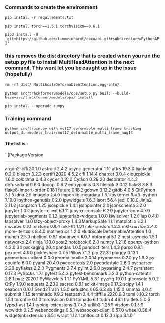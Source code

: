 ### Commands to create the environment

`pip install -r requirements.txt` 

`pip install torch==1.5.1 torchvision==0.6.1` 

`pip3 install -U 'git+https://github.com/timmeinhardt/cocoapi.git#subdirectory=PythonAPI'`


### this removes the dist directory that is created when you run the setup.py file to install MultiHeadAttention in the next command. This wont let you be caught up in the issue (hopefully) 

`rm -rf dist/ MultiScaleDeformableAttention.egg-info/`    

`python src/trackformer/models/ops/setup.py build --build-base=src/trackformer/models/ops/ install` 

`pip install --upgrade numpy`
### Training command
`python src/train.py with mot17 deformable multi_frame tracking output_dir=models_train/mot17_deformable_multi_frame_aug14`






#### The list is :
`
[Package                       Version
----------------------------- ------------
argon2-cffi                   20.1.0
astroid                       2.4.2
async-generator               1.10
attrs                         19.3.0
backcall                      0.2.0
bleach                        3.2.3
certifi                       2020.4.5.2
cffi                          1.14.4
chardet                       3.0.4
cloudpickle                   1.6.0
colorama                      0.4.3
cycler                        0.10.0
Cython                        0.29.20
decorator                     4.4.2
defusedxml                    0.6.0
docopt                        0.6.2
entrypoints                   0.3
filelock                      3.0.12
flake8                        3.8.3
flake8-import-order           0.18.1
future                        0.18.2
gdown                         3.12.2
gitdb                         4.0.5
GitPython                     3.1.3
idna                          2.9
imageio                       2.8.0
importlib-metadata            1.6.1
ipykernel                     5.4.3
ipython                       7.19.0
ipython-genutils              0.2.0
ipywidgets                    7.6.3
isort                         5.6.4
jedi                          0.18.0
Jinja2                        2.11.2
jsonpatch                     1.25
jsonpickle                    1.4.1
jsonpointer                   2.0
jsonschema                    3.2.0
jupyter                       1.0.0
jupyter-client                6.1.11
jupyter-console               6.2.0
jupyter-core                  4.7.0
jupyterlab-pygments           0.1.2
jupyterlab-widgets            1.0.0
kiwisolver                    1.2.0
lap                           0.4.0
lapsolver                     1.1.0
lazy-object-proxy             1.4.3
MarkupSafe                    1.1.1
matplotlib                    3.2.1
mccabe                        0.6.1
mistune                       0.8.4
mkl-fft                       1.3.1
mkl-random                    1.2.2
mkl-service                   2.4.0
more-itertools                8.4.0
motmetrics                    1.2.0
MultiScaleDeformableAttention 1.0
munch                         2.5.0
nbclient                      0.5.1
nbconvert                     6.0.7
nbformat                      5.1.2
nest-asyncio                  1.5.1
networkx                      2.4
ninja                         1.10.0.post2
notebook                      6.2.0
numpy                         1.21.6
opencv-python                 4.2.0.34
packaging                     20.4
pandas                        1.0.5
pandocfilters                 1.4.3
parso                         0.8.1
pexpect                       4.8.0
pickleshare                   0.7.5
Pillow                        7.1.2
pip                           22.3.1
pluggy                        0.13.1
prometheus-client             0.9.0
prompt-toolkit                3.0.14
ptyprocess                    0.7.0
py                            1.8.2
py-cpuinfo                    6.0.0
pyaml                         20.4.0
pycocotools                   2.0
pycodestyle                   2.6.0
pycparser                     2.20
pyflakes                      2.2.0
Pygments                      2.7.4
pylint                        2.6.0
pyparsing                     2.4.7
pyrsistent                    0.17.3
PySocks                       1.7.1
pytest                        5.4.3
pytest-benchmark              3.2.3
python-dateutil               2.8.1
pytz                          2020.1
PyWavelets                    1.1.1
PyYAML                        5.3.1
pyzmq                         19.0.1
qtconsole                     5.0.2
QtPy                          1.9.0
requests                      2.23.0
sacred                        0.8.1
scikit-image                  0.17.2
scipy                         1.4.1
seaborn                       0.10.1
Send2Trash                    1.5.0
setuptools                    65.6.3
six                           1.15.0
smmap                         3.0.4
submitit                      1.1.5
terminado                     0.9.2
testpath                      0.4.4
tifffile                      2020.6.3
toml                          0.10.2
torch                         1.5.1
torchfile                     0.1.0
torchvision                   0.6.1
tornado                       6.1
tqdm                          4.46.1
traitlets                     5.0.5
typed-ast                     1.4.1
typing-extensions             3.7.4.3
urllib3                       1.25.9
visdom                        0.1.8.9
wcwidth                       0.2.5
webencodings                  0.5.1
websocket-client              0.57.0
wheel                         0.38.4
widgetsnbextension            3.5.1
wrapt                         1.12.1
xmltodict                     0.12.0
zipp                          3.1.0
`
